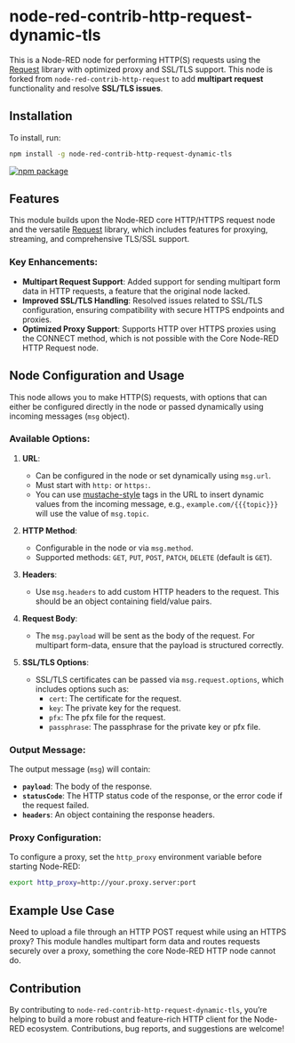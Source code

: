 
# node-red-contrib-http-request-dynamic-tls
This is a Node-RED node for performing HTTP(S) requests using the [Request](https://github.com/request/request) library with optimized proxy and SSL/TLS support. This node is forked from `node-red-contrib-http-request` to add **multipart request** functionality and resolve **SSL/TLS issues**.

## Installation
To install, run:

```bash
npm install -g node-red-contrib-http-request-dynamic-tls
```

[![npm package](https://nodei.co/npm/node-red-contrib-http-request-dynamic-tls.png?downloads=true&downloadRank=true&stars=true)](https://nodei.co/npm/node-red-contrib-http-request-dynamic-tls/)

## Features
This module builds upon the Node-RED core HTTP/HTTPS request node and the versatile [Request](https://github.com/request/request) library, which includes features for proxying, streaming, and comprehensive TLS/SSL support.

### Key Enhancements:
- **Multipart Request Support**: Added support for sending multipart form data in HTTP requests, a feature that the original node lacked.
- **Improved SSL/TLS Handling**: Resolved issues related to SSL/TLS configuration, ensuring compatibility with secure HTTPS endpoints and proxies.
- **Optimized Proxy Support**: Supports HTTP over HTTPS proxies using the CONNECT method, which is not possible with the Core Node-RED HTTP Request node.

## Node Configuration and Usage

This node allows you to make HTTP(S) requests, with options that can either be configured directly in the node or passed dynamically using incoming messages (`msg` object).

### Available Options:

1. **URL**:
   - Can be configured in the node or set dynamically using `msg.url`.
   - Must start with `http:` or `https:`.
   - You can use [mustache-style](http://mustache.github.io/mustache.5.html) tags in the URL to insert dynamic values from the incoming message, e.g., `example.com/{{{topic}}}` will use the value of `msg.topic`.

2. **HTTP Method**:
   - Configurable in the node or via `msg.method`.
   - Supported methods: `GET`, `PUT`, `POST`, `PATCH`, `DELETE` (default is `GET`).

3. **Headers**:
   - Use `msg.headers` to add custom HTTP headers to the request. This should be an object containing field/value pairs.

4. **Request Body**:
   - The `msg.payload` will be sent as the body of the request. For multipart form-data, ensure that the payload is structured correctly.

5. **SSL/TLS Options**:
   - SSL/TLS certificates can be passed via `msg.request.options`, which includes options such as:
     - `cert`: The certificate for the request.
     - `key`: The private key for the request.
     - `pfx`: The pfx file for the request.
     - `passphrase`: The passphrase for the private key or pfx file.

### Output Message:
The output message (`msg`) will contain:
- **`payload`**: The body of the response.
- **`statusCode`**: The HTTP status code of the response, or the error code if the request failed.
- **`headers`**: An object containing the response headers.

### Proxy Configuration:
To configure a proxy, set the `http_proxy` environment variable before starting Node-RED:

```bash
export http_proxy=http://your.proxy.server:port
```

## Example Use Case
Need to upload a file through an HTTP POST request while using an HTTPS proxy? This module handles multipart form data and routes requests securely over a proxy, something the core Node-RED HTTP node cannot do.

## Contribution
By contributing to `node-red-contrib-http-request-dynamic-tls`, you’re helping to build a more robust and feature-rich HTTP client for the Node-RED ecosystem. Contributions, bug reports, and suggestions are welcome!
